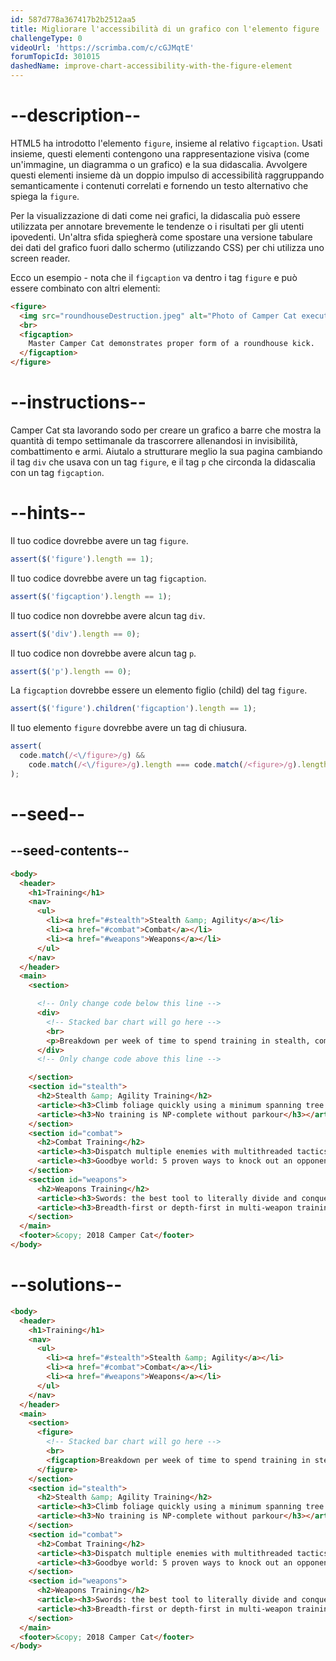 ```yaml
---
id: 587d778a367417b2b2512aa5
title: Migliorare l'accessibilità di un grafico con l'elemento figure
challengeType: 0
videoUrl: 'https://scrimba.com/c/cGJMqtE'
forumTopicId: 301015
dashedName: improve-chart-accessibility-with-the-figure-element
---
```


# --description--

HTML5 ha introdotto l'elemento `figure`, insieme al relativo `figcaption`. Usati insieme, questi elementi contengono una rappresentazione visiva (come un'immagine, un diagramma o un grafico) e la sua didascalia. Avvolgere questi elementi insieme dà un doppio impulso di accessibilità raggruppando semanticamente i contenuti correlati e fornendo un testo alternativo che spiega la `figure`.

Per la visualizzazione di dati come nei grafici, la didascalia può essere utilizzata per annotare brevemente le tendenze o i risultati per gli utenti ipovedenti. Un'altra sfida spiegherà come spostare una versione tabulare dei dati del grafico fuori dallo schermo (utilizzando CSS) per chi utilizza uno screen reader.

Ecco un esempio - nota che il `figcaption` va dentro i tag `figure` e può essere combinato con altri elementi:

```html
<figure>
  <img src="roundhouseDestruction.jpeg" alt="Photo of Camper Cat executing a roundhouse kick">
  <br>
  <figcaption>
    Master Camper Cat demonstrates proper form of a roundhouse kick.
  </figcaption>
</figure>
```

# --instructions--

Camper Cat sta lavorando sodo per creare un grafico a barre che mostra la quantità di tempo settimanale da trascorrere allenandosi in invisibilità, combattimento e armi. Aiutalo a strutturare meglio la sua pagina cambiando il tag `div` che usava con un tag `figure`, e il tag `p` che circonda la didascalia con un tag `figcaption`.

# --hints--

Il tuo codice dovrebbe avere un tag `figure`.

```js
assert($('figure').length == 1);
```

Il tuo codice dovrebbe avere un tag `figcaption`.

```js
assert($('figcaption').length == 1);
```

Il tuo codice non dovrebbe avere alcun tag `div`.

```js
assert($('div').length == 0);
```

Il tuo codice non dovrebbe avere alcun tag `p`.

```js
assert($('p').length == 0);
```

La `figcaption` dovrebbe essere un elemento figlio (child) del tag `figure`.

```js
assert($('figure').children('figcaption').length == 1);
```

Il tuo elemento `figure` dovrebbe avere un tag di chiusura.

```js
assert(
  code.match(/<\/figure>/g) &&
    code.match(/<\/figure>/g).length === code.match(/<figure>/g).length
);
```

# --seed--

## --seed-contents--

```html
<body>
  <header>
    <h1>Training</h1>
    <nav>
      <ul>
        <li><a href="#stealth">Stealth &amp; Agility</a></li>
        <li><a href="#combat">Combat</a></li>
        <li><a href="#weapons">Weapons</a></li>
      </ul>
    </nav>
  </header>
  <main>
    <section>

      <!-- Only change code below this line -->
      <div>
        <!-- Stacked bar chart will go here -->
        <br>
        <p>Breakdown per week of time to spend training in stealth, combat, and weapons.</p>
      </div>
      <!-- Only change code above this line -->

    </section>
    <section id="stealth">
      <h2>Stealth &amp; Agility Training</h2>
      <article><h3>Climb foliage quickly using a minimum spanning tree approach</h3></article>
      <article><h3>No training is NP-complete without parkour</h3></article>
    </section>
    <section id="combat">
      <h2>Combat Training</h2>
      <article><h3>Dispatch multiple enemies with multithreaded tactics</h3></article>
      <article><h3>Goodbye world: 5 proven ways to knock out an opponent</h3></article>
    </section>
    <section id="weapons">
      <h2>Weapons Training</h2>
      <article><h3>Swords: the best tool to literally divide and conquer</h3></article>
      <article><h3>Breadth-first or depth-first in multi-weapon training?</h3></article>
    </section>
  </main>
  <footer>&copy; 2018 Camper Cat</footer>
</body>
```

# --solutions--

```html
<body>
  <header>
    <h1>Training</h1>
    <nav>
      <ul>
        <li><a href="#stealth">Stealth &amp; Agility</a></li>
        <li><a href="#combat">Combat</a></li>
        <li><a href="#weapons">Weapons</a></li>
      </ul>
    </nav>
  </header>
  <main>
    <section>
      <figure>
        <!-- Stacked bar chart will go here -->
        <br>
        <figcaption>Breakdown per week of time to spend training in stealth, combat, and weapons.</figcaption>
      </figure>
    </section>
    <section id="stealth">
      <h2>Stealth &amp; Agility Training</h2>
      <article><h3>Climb foliage quickly using a minimum spanning tree approach</h3></article>
      <article><h3>No training is NP-complete without parkour</h3></article>
    </section>
    <section id="combat">
      <h2>Combat Training</h2>
      <article><h3>Dispatch multiple enemies with multithreaded tactics</h3></article>
      <article><h3>Goodbye world: 5 proven ways to knock out an opponent</h3></article>
    </section>
    <section id="weapons">
      <h2>Weapons Training</h2>
      <article><h3>Swords: the best tool to literally divide and conquer</h3></article>
      <article><h3>Breadth-first or depth-first in multi-weapon training?</h3></article>
    </section>
  </main>
  <footer>&copy; 2018 Camper Cat</footer>
</body>
```
